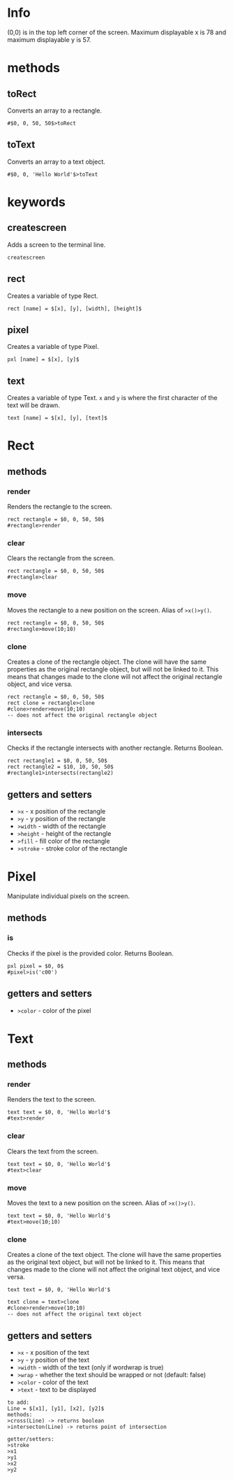 # Info
(0,0) is in the top left corner of the screen. Maximum displayable x is 78 and maximum displayable y is 57.

# methods
## toRect
Converts an array to a rectangle.
```
#$0, 0, 50, 50$>toRect
```
## toText
Converts an array to a text object.
```
#$0, 0, 'Hello World'$>toText
```
# keywords
## createscreen
Adds a screen to the terminal line.
```
createscreen
```
## rect
Creates a variable of type Rect.
```
rect [name] = $[x], [y], [width], [height]$
```
## pixel
Creates a variable of type Pixel.
```
pxl [name] = $[x], [y]$
```
## text
Creates a variable of type Text. `x` and `y` is where the first character of the text will be drawn.
```
text [name] = $[x], [y], [text]$
```

# Rect
## methods
### render
Renders the rectangle to the screen.
```
rect rectangle = $0, 0, 50, 50$
#rectangle>render
```
### clear
Clears the rectangle from the screen.
```
rect rectangle = $0, 0, 50, 50$
#rectangle>clear
```
### move
Moves the rectangle to a new position on the screen. Alias of `>x()>y()`.
```
rect rectangle = $0, 0, 50, 50$
#rectangle>move(10;10)
```
### clone
Creates a clone of the rectangle object. The clone will have the same properties as the original rectangle object, but will not be linked to it. This means that changes made to the clone will not affect the original rectangle object, and vice versa.
```
rect rectangle = $0, 0, 50, 50$
rect clone = rectangle>clone
#clone>render>move(10;10)
-- does not affect the original rectangle object
```
### intersects
Checks if the rectangle intersects with another rectangle. Returns Boolean.
```
rect rectangle1 = $0, 0, 50, 50$
rect rectangle2 = $10, 10, 50, 50$
#rectangle1>intersects(rectangle2)
```
## getters and setters
* `>x` - x position of the rectangle
* `>y` - y position of the rectangle
* `>width` - width of the rectangle
* `>height` - height of the rectangle
* `>fill` - fill color of the rectangle
* `>stroke` - stroke color of the rectangle

# Pixel
Manipulate individual pixels on the screen.
## methods
### is
Checks if the pixel is the provided color. Returns Boolean.
```
pxl pixel = $0, 0$
#pixel>is('c00')
```

## getters and setters
* `>color` - color of the pixel

# Text
## methods
### render
Renders the text to the screen.
```
text text = $0, 0, 'Hello World'$
#text>render
```
### clear
Clears the text from the screen.
```
text text = $0, 0, 'Hello World'$
#text>clear
```
### move
Moves the text to a new position on the screen. Alias of `>x()>y()`.
```
text text = $0, 0, 'Hello World'$
#text>move(10;10) 
```
### clone
Creates a clone of the text object. The clone will have the same properties as the original text object, but will not be linked to it. This means that changes made to the clone will not affect the original text object, and vice versa.
```
text text = $0, 0, 'Hello World'$

text clone = text>clone
#clone>render>move(10;10) 
-- does not affect the original text object
```
## getters and setters
* `>x` - x position of the text
* `>y` - y position of the text
* `>width` - width of the text (only if wordwrap is true)
* `>wrap` - whether the text should be wrapped or not (default: false)
* `>color` - color of the text
* `>text` - text to be displayed

```
to add:
Line = $[x1], [y1], [x2], [y2]$
methods:
>cross(Line) -> returns boolean
>intersecton(Line) -> returns point of intersection

getter/setters:
>stroke
>x1
>y1
>x2
>y2
```